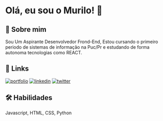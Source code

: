 
# Olá, eu sou o Murilo! 👋


## 🚀 Sobre mim
Sou Um Aspirante Desenvolvedor Frond-End, Estou cursando o primeiro periodo de sistemas de informação na Puc/Pr e estudando de forma autonoma tecnologias como REACT.

## 🔗 Links
[![portfolio](https://img.shields.io/badge/my_portfolio-000?style=for-the-badge&logo=ko-fi&logoColor=white)](https://murilomayer.github.io/Portifolio/index.html)
[![linkedin](https://img.shields.io/badge/linkedin-0A66C2?style=for-the-badge&logo=linkedin&logoColor=white)](hhttps://www.linkedin.com/in/murilomayer)
[![twitter](https://img.shields.io/badge/twitter-1DA1F2?style=for-the-badge&logo=twitter&logoColor=white)](https://twitter.com/omurilomayer)


## 🛠 Habilidades
Javascript, HTML, CSS, Python

